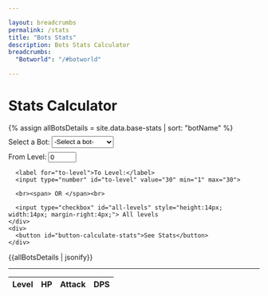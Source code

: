 ```yaml
---

layout: breadcrumbs
permalink: /stats
title: "Bots Stats"
description: Bots Stats Calculator
breadcrumbs:
  "Botworld": "/#botworld"

---
```


<!--- HTML Code -->
<div id="stats-page">
  <h1>Stats Calculator</h1>
  {% assign allBotsDetails = site.data.base-stats | sort: "botName" %}
  <div id="stats-input-section" style="margin: 8px 0px;">
    <div id="bot-input">
      <label for="selected-bot" required>Select a Bot:</label>
      <select id="selected-bot" style="height: 24px;">
        <option value="default"> -Select a bot- </option>
        {% for bot in allBotsDetails %}
        <option value="{{ bot.botName }}">{{ bot.botName }}</option>
        {% endfor %}
      </select>
    </div>
    <div id="levels-input" style="margin: 8px 0px;">
      <label for="from-level">From Level:</label>
      <input type="number" id="from-level" value="0" min="0" max="29">
      
      <label for="to-level">To Level:</label>
      <input type="number" id="to-level" value="30" min="1" max="30">

      <br><span> OR </span><br>

      <input type="checkbox" id="all-levels" style="height:14px; width:14px; margin-right:4px;"> All levels
    </div>
    <div>
      <button id="button-calculate-stats">See Stats</button>
    </div>
  </div>

  {{allBotsDetails | jsonify}}
  
  <hr>
  
  <div id="results-section"">
    <div id="results-title">
      <span class="bot-name"></span>
    </div>
    <div id="results-data">
      <table id="results-table">
        <thead>
            <tr>
                <th>Level</th>
                <th>HP</th>
                <th>Attack</th>
                <th>DPS</th>
            </tr>
        </thead>
        <tbody>
        </tbody>
      </table>
    </div>
  </div>
</div>
<!--- JavaScript Code --->
<script>
  // document.addEventListener("DOMContentLoaded", function () {
    const botsDetails = {{ allBotsDetails | jsonify }};
    // const botDetails = null;
    const calculateButton = document.getElementById('button-calculate-stats');
    var resultsSection = document.getElementById('results');

    calculateButton.addEventListener("click", seeStats());

    /* Get the user inputs and check if the bot data exists in the data
     * Once everything is checked, send details to calculateStats()
     */
    function seeStats() {
      console.log('This triggers');
      const selectedBot = document.getElementById('selected-bot').value.toLowerCase();
      if (selectedBot == 'default') {
        alert('Please select a bot');
        return;
      }
      else {
        let fromLevel = parseInt(document.getElementById('from-level').value);
        let toLevel = parseInt(document.getElementById('to-level').value);

        // Level adjustments if incorrect
        if (fromLevel < 1) {
          fromLevel = 1;
        }
        else if (fromLevel > 30) {
          fromLevel = 30;
          }
        
        if (toLevel < fromLevel) {
          toLevel = fromLevel;
        }
        else if (toLevel < 1) {
          toLevel = 1;
        }
        else if (toLevel > 30) {
          toLevel = 30;
        }

        var botStats = null;
        for(let i = 0; i < botsDetails.length; i++) {
          if(botsDetails[i].botName.toLowerCase() == selectedBot) {
            botStats = calculateStats(i, fromLevel, toLevel);
            break;
          }
        }
        if(botStats == null) {
          alert('Bot details not found! Please contact a wiki staff or send a feedback');
          return;
        }
        else {
          createTable(botStats);
        }
      }
    }

    function calculateStats(matchIndex, fromLevel, toLevel) {
      let helperHp = 1;
      let calculatedStats = [];
      const baseHp = botsDetails[matchIndex].baseStats.hp;
      const baseAttack = botsDetails[matchIndex].baseStats.attack;
      const baseDps = botsDetails[matchIndex].baseStats.dps;
      for(let level = fromLevel; level <= toLevel; level++) {
        if (level > 0 && level < 5) {
          helperHP = 1 + ((5 - level) * 0.03);
        }
        else {
          helperHp = 1;
        }
        // level will act as key for each level's hp and attack values  
        calculatedStats[level-fromLevel] = {
          "level": level,
          "hp": baseHp * Math.pow(1.1, level-1) * helperHp,
          "attack": baseAttack * Math.pow(1.1, level-1),
          "dps": baseDps * Math.pow(1.1, level-1)
        }
      }
      return calculatedStats;
    }

    function createTable(botStats) {
      let resultsTableBody = document.getElementById('results-table tbody');
      let row;
      botStats.forEach(levelStat => {
        row = document.createElement("tr");
        row.innerHTML = `
          <td>${levelStat.level}</td>
          <td>${levelStat.hp}</td>
          <td>${levelStat.attack}</td>
          <td>${levelStat.dps}</td>
        `;
        resultsTableBody.appendChild(row);
      })
    }
</script>

